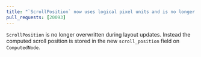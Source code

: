 ```yaml
---
title: "`ScrollPosition` now uses logical pixel units and is no longer overwritten during layout updates"
pull_requests: [20093]
---
```

`ScrollPosition` is no longer overwritten during layout updates. Instead the computed scroll position is stored in the new `scroll_position` field on `ComputedNode`.
